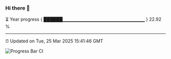 ### Hi there 👋

⏳ Year progress { ██████▁▁▁▁▁▁▁▁▁▁▁▁▁▁▁▁▁▁▁▁▁▁▁▁ } 22.92 %

---

⏰ Updated on Tue, 25 Mar 2025 15:41:46 GMT

![Progress Bar CI](https://github.com/IshwaranRudhara/GIT-ACTION/workflows/Progress%20Bar%20CI/badge.svg)
